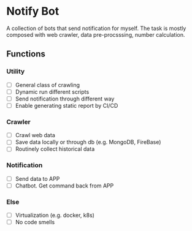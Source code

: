 # Notify Bot

A collection of bots that send notification for myself. The task is mostly composed with web crawler, data pre-procsssing, number calculation.

## Functions
### Utility
- [ ] General class of crawling
- [ ] Dynamic run different scripts
- [ ] Send notification through different way
- [ ] Enable generating static report by CI/CD

### Crawler
- [ ] Crawl web data
- [ ] Save data locally or through db (e.g. MongoDB, FireBase)
- [ ] Routinely collect historical data

### Notification
- [ ] Send data to APP
- [ ] Chatbot. Get command back from APP

### Else
- [ ] Virtualization (e.g. docker, k8s)
- [ ] No code smells
